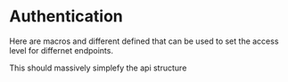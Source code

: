 # Authentication

Here are macros and different defined that can be used to set the access level for differnet endpoints.

This should massively simplefy the api structure
